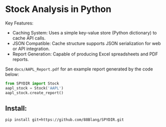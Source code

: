 # Stock Analysis in Python

Key Features:

- Caching System: Uses a simple key-value store (Python dictionary) to cache API calls.
- JSON Compatible: Cache structure supports JSON serialization for web or API integration.
- Report Generation: Capable of producing Excel spreadsheets and PDF reports.


See `docs/AAPL_Report.pdf` for an example report generated by the code below:
```python
from SPYDIR import Stock
aapl_stock = Stock('AAPL')
aapl_stock.create_report()
```


## Install:
```
pip install git+https://github.com/88Blang/SPYDIR.git
```
